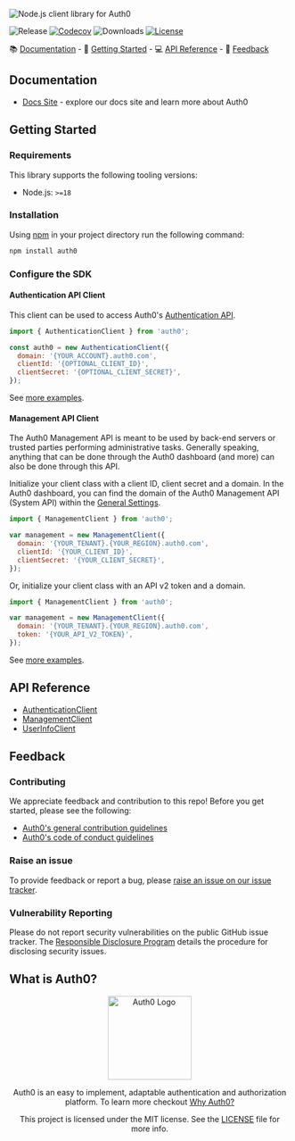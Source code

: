 ![Node.js client library for Auth0](https://cdn.auth0.com/website/sdks/banner/node-auth0-banner.png)

![Release](https://img.shields.io/npm/v/auth0)
[![Codecov](https://img.shields.io/codecov/c/github/auth0/node-auth0)](https://codecov.io/gh/auth0/node-auth0)
![Downloads](https://img.shields.io/npm/dw/auth0)
[![License](https://img.shields.io/:license-mit-blue.svg?style=flat)](https://opensource.org/licenses/MIT)

📚 [Documentation](#documentation) - 🚀 [Getting Started](#getting-started) - 💻 [API Reference](#api-reference) - 💬 [Feedback](#feedback)

## Documentation

- [Docs Site](https://auth0.com/docs) - explore our docs site and learn more about Auth0

## Getting Started

### Requirements

This library supports the following tooling versions:

- Node.js: `>=18`

### Installation

Using [npm](https://npmjs.org) in your project directory run the following command:

```bash
npm install auth0
```

### Configure the SDK

#### Authentication API Client

This client can be used to access Auth0's [Authentication API](https://auth0.com/docs/api/authentication).

```js
import { AuthenticationClient } from 'auth0';

const auth0 = new AuthenticationClient({
  domain: '{YOUR_ACCOUNT}.auth0.com',
  clientId: '{OPTIONAL_CLIENT_ID}',
  clientSecret: '{OPTIONAL_CLIENT_SECRET}',
});
```

See [more examples](https://github.com/auth0/node-auth0/blob/master/EXAMPLES.md#authentication-client).

#### Management API Client

The Auth0 Management API is meant to be used by back-end servers or trusted parties performing administrative tasks. Generally speaking, anything that can be done through the Auth0 dashboard (and more) can also be done through this API.

Initialize your client class with a client ID, client secret and a domain. In the Auth0 dashboard, you can find the domain of the Auth0 Management API (System API) within the [General Settings](https://auth0.com/docs/get-started/apis/api-settings#general-settings).

```js
import { ManagementClient } from 'auth0';

var management = new ManagementClient({
  domain: '{YOUR_TENANT}.{YOUR_REGION}.auth0.com',
  clientId: '{YOUR_CLIENT_ID}',
  clientSecret: '{YOUR_CLIENT_SECRET}',
});
```

Or, initialize your client class with an API v2 token and a domain.

```js
import { ManagementClient } from 'auth0';

var management = new ManagementClient({
  domain: '{YOUR_TENANT}.{YOUR_REGION}.auth0.com',
  token: '{YOUR_API_V2_TOKEN}',
});
```

See [more examples](https://github.com/auth0/node-auth0/blob/master/EXAMPLES.md#management-client).

## API Reference

- [AuthenticationClient](https://auth0.github.io/node-auth0/classes/auth.AuthenticationClient.html)
- [ManagementClient](https://auth0.github.io/node-auth0/classes/management.ManagementClient.html)
- [UserInfoClient](https://auth0.github.io/node-auth0/classes/userinfo.UserInfoClient.html)

## Feedback

### Contributing

We appreciate feedback and contribution to this repo! Before you get started, please see the following:

- [Auth0's general contribution guidelines](https://github.com/auth0/open-source-template/blob/master/GENERAL-CONTRIBUTING.md)
- [Auth0's code of conduct guidelines](https://github.com/auth0/open-source-template/blob/master/CODE-OF-CONDUCT.md)

### Raise an issue

To provide feedback or report a bug, please [raise an issue on our issue tracker](https://github.com/auth0/node-auth0/issues).

### Vulnerability Reporting

Please do not report security vulnerabilities on the public GitHub issue tracker. The [Responsible Disclosure Program](https://auth0.com/whitehat) details the procedure for disclosing security issues.

## What is Auth0?

<p align="center">
  <picture>
    <source media="(prefers-color-scheme: dark)" srcset="https://cdn.auth0.com/website/sdks/logos/auth0_dark_mode.png" width="150">
    <source media="(prefers-color-scheme: light)" srcset="https://cdn.auth0.com/website/sdks/logos/auth0_light_mode.png" width="150">
    <img alt="Auth0 Logo" src="https://cdn.auth0.com/website/sdks/logos/auth0_light_mode.png" width="150">
  </picture>
</p>
<p align="center">
  Auth0 is an easy to implement, adaptable authentication and authorization platform. To learn more checkout <a href="https://auth0.com/why-auth0">Why Auth0?</a>
</p>
<p align="center">
  This project is licensed under the MIT license. See the <a href="https://github.com/auth0/node-auth0/blob/master/LICENSE"> LICENSE</a> file for more info.
</p>
